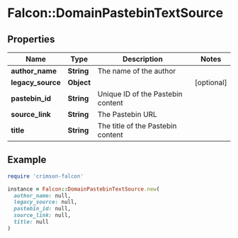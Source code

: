 # Falcon::DomainPastebinTextSource

## Properties

| Name | Type | Description | Notes |
| ---- | ---- | ----------- | ----- |
| **author_name** | **String** | The name of the author |  |
| **legacy_source** | **Object** |  | [optional] |
| **pastebin_id** | **String** | Unique ID of the Pastebin content |  |
| **source_link** | **String** | The Pastebin URL |  |
| **title** | **String** | The title of the Pastebin content |  |

## Example

```ruby
require 'crimson-falcon'

instance = Falcon::DomainPastebinTextSource.new(
  author_name: null,
  legacy_source: null,
  pastebin_id: null,
  source_link: null,
  title: null
)
```


